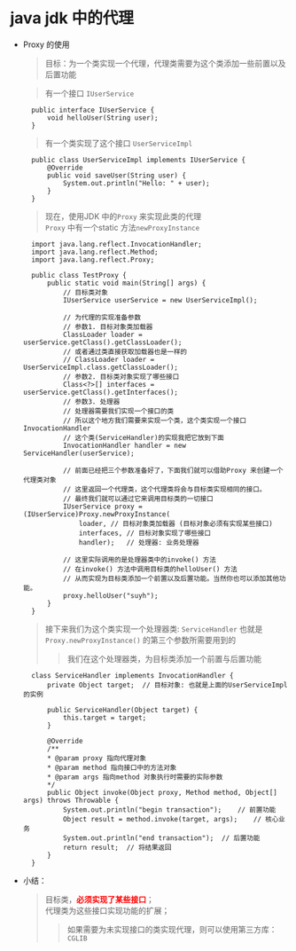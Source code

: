 # java jdk 中的代理

- Proxy 的使用
    > 目标：为一个类实现一个代理，代理类需要为这个类添加一些前置以及后置功能

    > 有一个接口 `IUserService`

        public interface IUserService {
            void helloUser(String user);
        }

    > 有一个类实现了这个接口 `UserServiceImpl`

        public class UserServiceImpl implements IUserService {
            @Override
            public void saveUser(String user) {
                System.out.println("Hello: " + user);
            }
        }

    > 现在，使用JDK 中的`Proxy` 来实现此类的代理<br>
    > `Proxy` 中有一个static 方法`newProxyInstance`<br>

        import java.lang.reflect.InvocationHandler;
        import java.lang.reflect.Method;
        import java.lang.reflect.Proxy;

        public class TestProxy {
            public static void main(String[] args) {
                // 目标类对象
                IUserService userService = new UserServiceImpl();

                // 为代理的实现准备参数
                // 参数1. 目标对象类加载器
                ClassLoader loader = userService.getClass().getClassLoader();
                // 或者通过类直接获取加载器也是一样的
                // ClassLoader loader = UserServiceImpl.class.getClassLoader();
                // 参数2. 目标类对象实现了哪些接口
                Class<?>[] interfaces = userService.getClass().getInterfaces();
                // 参数3. 处理器
                // 处理器需要我们实现一个接口的类
                // 所以这个地方我们需要来实现一个类，这个类实现一个接口 InvocationHandler
                // 这个类(ServiceHandler)的实现我把它放到下面
                InvocationHandler handler = new ServiceHandler(userService);

                // 前面已经把三个参数准备好了，下面我们就可以借助Proxy 来创建一个代理类对象
                // 这里返回一个代理类，这个代理类将会与目标类实现相同的接口。
                // 最终我们就可以通过它来调用目标类的一切接口
                IUserService proxy = (IUserService)Proxy.newProxyInstance(
                    loader,	// 目标对象类加载器 (目标对象必须有实现某些接口)
                    interfaces, // 目标对象实现了哪些接口
                    handler);	// 处理器: 业务处理器

                // 这里实际调用的是处理器类中的invoke() 方法
                // 在invoke() 方法中调用目标类的helloUser() 方法
                // 从而实现为目标类添加一个前置以及后置功能。当然你也可以添加其他功能。
                proxy.helloUser("suyh");
            }
        }
        
    > 接下来我们为这个类实现一个处理器类: `ServiceHandler` 也就是`Proxy.newProxyInstance()` 的第三个参数所需要用到的<br>
    >> 我们在这个处理器类，为目标类添加一个前置与后置功能<br>

        class ServiceHandler implements InvocationHandler {
            private Object target;	// 目标对象: 也就是上面的UserServiceImpl 的实例
            
            public ServiceHandler(Object target) {
                this.target = target;
            }
            
            @Override
            /**
            * @param proxy 指向代理对象
            * @param method 指向接口中的方法对象
            * @param args 指向method 对象执行时需要的实际参数
            */
            public Object invoke(Object proxy, Method method, Object[] args) throws Throwable {
                System.out.println("begin transaction");    // 前置功能
                Object result = method.invoke(target, args);	// 核心业务
                System.out.println("end transaction");  // 后置功能
                return result;  // 将结果返回
            }
        }

- 小结：
    > 目标类，**<span style="color:red">必须实现了某些接口</span>**；<br>
    > 代理类为这些接口实现功能的扩展；<br>
    >> 如果需要为未实现接口的类实现代理，则可以使用第三方库：`CGLIB`
